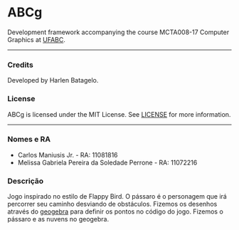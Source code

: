ABCg
======

Development framework accompanying the course MCTA008-17 Computer Graphics at [UFABC](https://www.ufabc.edu.br/).

----

### Credits

Developed by Harlen Batagelo.

### License

ABCg is licensed under the MIT License. See [LICENSE](https://github.com/hbatagelo/abcg/blob/main/LICENSE) for more information.

----

### Nomes e RA
* Carlos Maniusis Jr. - RA: 11081816
* Melissa Gabriela Pereira da Soledade Perrone - RA: 11072216

### Descrição

Jogo inspirado no estilo de Flappy Bird. O pássaro é o personagem que irá percorrer seu caminho desviando de obstáculos. 
Fizemos os desenhos através do [geogebra](https://www.geogebra.org/calculator) para definir os pontos no código do jogo. Fizemos o pássaro e as nuvens no geogebra.
